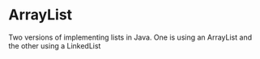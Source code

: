 # ArrayList
Two versions of implementing lists in Java. One is using an ArrayList and the other using a LinkedList
